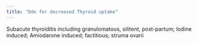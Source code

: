```yaml
---
title: "Ddx for decreased Thyroid uptake"
---
```

Subacute thyroiditis including granulomatous, silitent, post-partum; Iodine induced; Amiodarone induced; factitious; struma ovarii

